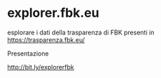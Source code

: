 # explorer.fbk.eu
esplorare i dati della trasparenza di FBK presenti in https://trasparenza.fbk.eu/

Presentazione

http://bit.ly/explorerfbk
